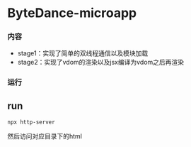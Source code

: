 # ByteDance-microapp
### 内容
- stage1：实现了简单的双线程通信以及模块加载
- stage2：实现了vdom的渲染以及jsx编译为vdom之后再渲染
### 运行
## run
```
npx http-server
```
然后访问对应目录下的html
